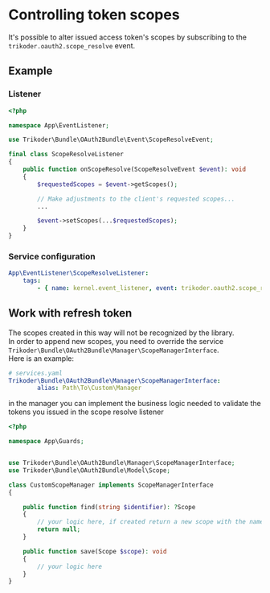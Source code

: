 # Controlling token scopes

It's possible to alter issued access token's scopes by subscribing to the `trikoder.oauth2.scope_resolve` event.

## Example

### Listener
```php
<?php

namespace App\EventListener;

use Trikoder\Bundle\OAuth2Bundle\Event\ScopeResolveEvent;

final class ScopeResolveListener
{
    public function onScopeResolve(ScopeResolveEvent $event): void
    {
        $requestedScopes = $event->getScopes();

        // Make adjustments to the client's requested scopes...
        ...

        $event->setScopes(...$requestedScopes);
    }
}
```

### Service configuration

```yaml
App\EventListener\ScopeResolveListener:
    tags:
        - { name: kernel.event_listener, event: trikoder.oauth2.scope_resolve, method: onScopeResolve }
```

## Work with refresh token
The scopes created in this way will not be recognized by the library.  
In order to append new scopes, you need to override the service `Trikoder\Bundle\OAuth2Bundle\Manager\ScopeManagerInterface`.  
Here is an example:
```yaml
# services.yaml
Trikoder\Bundle\OAuth2Bundle\Manager\ScopeManagerInterface:
        alias: Path\To\Custom\Manager
```
in the manager you can implement the business logic needed to validate the tokens you issued in the scope resolve listener
```php
<?php

namespace App\Guards;


use Trikoder\Bundle\OAuth2Bundle\Manager\ScopeManagerInterface;
use Trikoder\Bundle\OAuth2Bundle\Model\Scope;

class CustomScopeManager implements ScopeManagerInterface
{

    public function find(string $identifier): ?Scope
    {
        // your logic here, if created return a new scope with the name
        return null;
    }

    public function save(Scope $scope): void
    {
        // your logic here
    }
}
```
